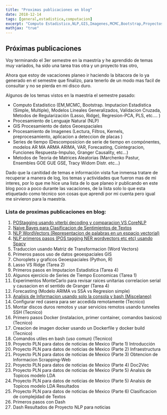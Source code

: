 ```yaml
---
title: "Proximas publicaciones en blog"
date: 2018-12-14
tags: [general,estadistica,computacion]
excerpt: "Computo Estadistico,NLP,GIS,Imagenes,MCMC,Bootstrap,Proyectos"
mathjax: "true"
---
```


## Próximas publicaciones 

Voy terminando el 3er semestre en la maestría y he aprendido de temas muy variados, ha sido una tarea tras otra y un proyecto tras otro,

Ahora que estoy de vacaciones planeo ir haciendo la bitacora de lo ya generado en el semestre que finalizo, para tenerlo de un modo mas facil de consultar y no se pierda en mi disco duro.

Algunos de los temas vistos en la maestria el semestre pasado:

- Computo Estadistico (EM,MCMC, Bootstrap. Imputacion Estadistica (Simple, Multiple), Modelos Lineales Generalizados, Validacion Cruzada, Metodos de Regularización (Lasso, Ridge), Regresion-PCA, PLS, etc.... )
- Procesamiento de Lenguaje Natural (NLP)
- GIS Procesamiento de datos Geoespaciales
- Procesamiento de Imagenes (Lectura, Filtros, Kernels, preprocesamiento, aplicacion a  deteccion de placas )
- Series de tiempo (Descomposicion de serie de tiempo en compónentes, modelos AR MA ARMA ARIMA, VAR, Forecasting, Cointegracion, Funciones Respuesta-Impulso, Granger Causality, etc...)
- Metodos de Teoria de Matrices Aleatorias (Marchenko Pastur, Ensembles GOE GUE GSE, Tracy Widom Distr. etc...)

Dado que la canitidad de temas e información vista fue inmensa tratare de recuperar a manera de log, los temas y actividades que fueron mas de mi interes, por lo que me hice una lista de lo que planeo ir publicando en este blog poco a poco durante las vacaciones, de la lista solo lo que esta etiquetado como técnico son cosas que aprendi por mi cuenta pero igual me sirvieron para la maestría.

### Lista de proximas publicaciones en blog:

1. [POStagging usando viterbi decoding y comparacion VS CoreNLP](https://adrian-rdz.github.io/POS-tagging-usando-HMM-y-Viterbi-Decoding/)
2. [Naive Bayes para Clasificacion de Sentimientos de Textos](https://adrian-rdz.github.io/Naive-Bayes-Seniment-Analysis/)
3. [NLP WordVectors (Representacion de palabras en un espacio vectorial)](https://adrian-rdz.github.io/NLP_word2vec/)
4. [NLP primeros pasos (POS tagging NER wordvectors etc etc) usando Spacy](https://adrian-rdz.github.io/asimov_NLP/)
5. Traduccion usando Matriz de Transformacion (Word Vectors)
6. Primeros pasos uso de datos geoespaciales GIS
7. Choroplets y graficos Geoespaciales (Python, R)
8. Lasso VS Ridge (Tarea 2)
9. Primeros pasos en Imputacion Estadistica (Tarea 4)
10. Algunos ejercicio de Series de Tiempo Economicas (Tarea 1)
11. Experimentos MonteCarlo para revisar raices unitarias correlacion serial y causacion en el sentido de Granger (Tarea 4)
12. Forecasting (Modelo ARIMA vs SSA vs Regresion simple)
13. [Analisis de Informacion usando solo la consola y bash (Miscelaneo)](https://adrian-rdz.github.io/bash_explorar_datos/)
14. Configurar red casera para ser accedida remotamente (Tecnico)
15. Montar discos duros remotos y usar servicios remotos usando tunneles SSH (Tecnico)
16. Primero pasos Docker (instalacion, primer container, comandos basicos) (Tecnico)
17. Creacion de imagen docker usando un Dockerfile y docker build (Tecnico)
18. Comandos utiles en bash (uso comun) (Tecnico)
19. Proyecto PLN para datos de noticias de Mexico (Parte 1) Introducción
20. Proyecto PLN para datos de noticias de Mexico (Parte 2) Infraestructura 
21. Proyecto PLN para datos de noticias de Mexico (Parte 3) Obtencion de Informacion Scrapping-Web
22. Proyecto PLN para datos de noticias de Mexico (Parte 4) Doc2Vec
23. Proyecto PLN para datos de noticias de Mexico (Parte 5) Analsis de Topicos modelo LDA
24. Proyecto PLN para datos de noticias de Mexico (Parte 5) Analsis de Topicos modelo LDA Resultados
25. Proyecto PLN para datos de noticias de Mexico (Parte 6) Clasificacion de complejidad de Textos
26. Primeros pasos con Dash
27. Dash Resultados de Proyecto NLP para noticias
